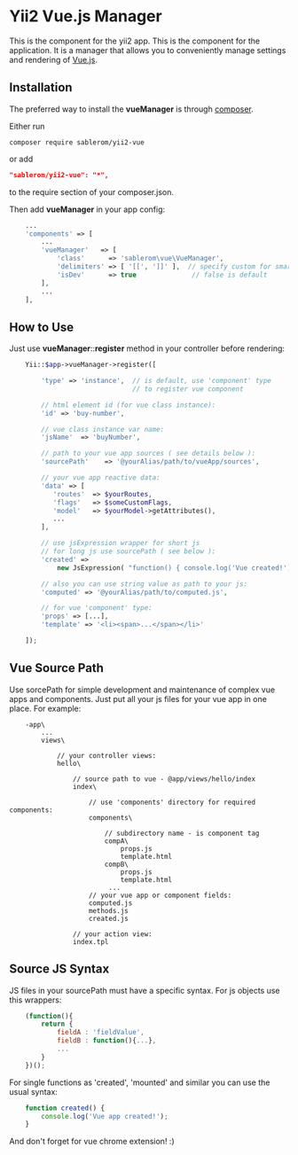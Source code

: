 Yii2 Vue.js Manager
===================

This is the component for the yii2 app. This is the component for the application. It is a manager that allows you to conveniently manage settings and rendering of [Vue.js](https://vuejs.org/).

Installation
------------

The preferred way to install the **vueManager** is through [composer](http://getcomposer.org/download/).

Either run

```
composer require sablerom/yii2-vue
```

or add

```json
"sablerom/yii2-vue": "*",
```

to the require section of your composer.json.

Then add **vueManager** in your app config:

```php
    ...
    'components' => [
        ...
        'vueManager'   => [
            'class'      => 'sablerom\vue\VueManager',
            'delimiters' => [ '[[', ']]' ],  // specify custom for smarty
            'isDev'      => true              // false is default
        ],
        ...
    ],
```

## How to Use

Just use **vueManager**::**register** method in your controller before rendering:

```php
    Yii::$app->vueManager->register([

        'type' => 'instance',  // is default, use 'component' type
                               // to register vue component

        // html element id (for vue class instance):
        'id' => 'buy-number',

        // vue class instance var name:
        'jsName'  => 'buyNumber',

        // path to your vue app sources ( see details below ):
        'sourcePath'    => '@yourAlias/path/to/vueApp/sources',

        // your vue app reactive data:
        'data' => [
           'routes'  => $yourRoutes,
           'flags'   => $someCustomFlags,
           'model'   => $yourModel->getAttributes(),
           ...
        ],

        // use jsExpression wrapper for short js
        // for long js use sourcePath ( see below ):
        'created' =>
            new JsExpression( "function() { console.log('Vue created!')}" ),

        // also you can use string value as path to your js:
        'computed' => '@yourAlias/path/to/computed.js',

        // for vue 'component' type:
        'props' => [...],
        'template' => '<li><span>...</span></li>'

    ]);
```

## Vue Source Path

Use sorcePath for simple development and maintenance of complex vue apps and components. Just put all your js files for your vue app in one place. For example:

```
    -app\
        ...
        views\

            // your controller views:
            hello\

                // source path to vue - @app/views/hello/index
                index\

                    // use 'components' directory for required components:
                    components\

                        // subdirectory name - is component tag
                        compA\
                            props.js
                            template.html
                        compB\
                            props.js
                            template.html
                         ...
                    // your vue app or component fields:
                    computed.js
                    methods.js
                    created.js

                // your action view:
                index.tpl
```

## Source JS Syntax

JS files in your sourcePath must have a specific syntax. For js objects use this wrappers:

```js
    (function(){
        return {
            fieldA : 'fieldValue',
            fieldB : function(){...},
            ...
        }
    })();
```

For single functions as 'created', 'mounted' and similar you can use the usual syntax:

```js
    function created() {
        console.log('Vue app created!');
    }
```

And don't forget for vue chrome extension! :)
